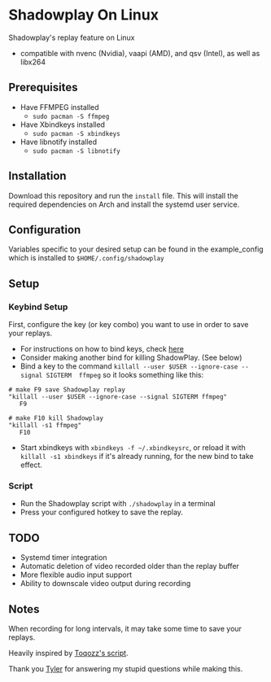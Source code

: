 # Shadowplay On Linux

Shadowplay's replay feature on Linux

- compatible with nvenc (Nvidia), vaapi (AMD), and qsv (Intel), as well as libx264

## Prerequisites

- Have FFMPEG installed
	- `sudo pacman -S ffmpeg`
- Have Xbindkeys installed
	- `sudo pacman -S xbindkeys`
- Have libnotify installed
   - `sudo pacman -S libnotify`

## Installation

Download this repository and run the `install` file.
This will install the required dependencies on Arch and install the systemd user service.

## Configuration

Variables specific to your desired setup can be found in the example_config which is installed to `$HOME/.config/shadowplay`

## Setup

### Keybind Setup
First, configure the key (or key combo) you want to use in order to save your replays.
- For instructions on how to bind keys, check [here](http://xahlee.info/linux/linux_xbindkeys_tutorial.html) 
- Consider making another bind for killing ShadowPlay. (See below)
- Bind a key to the command `killall --user $USER --ignore-case --signal SIGTERM  ffmpeg` so it looks something like this:
```
# make F9 save Shadowplay replay
"killall --user $USER --ignore-case --signal SIGTERM ffmpeg"
   F9

# make F10 kill Shadowplay
"killall -s1 ffmpeg"
   F10
```
- Start xbindkeys with `xbindkeys -f ~/.xbindkeysrc`, or reload it with `killall -s1 xbindkeys` if it's already running, for the new bind to take effect.

### Script

- Run the Shadowplay script with `./shadowplay` in a terminal
- Press your configured hotkey to save the replay. 

## TODO
- Systemd timer integration
- Automatic deletion of video recorded older than the replay buffer
- More flexible audio input support
- Ability to downscale video output during recording

## Notes
When recording for long intervals, it may take some time to save your replays.

Heavily inspired by [Toqozz's script](https://github.com/Toqozz/shadowplay-linux).

Thank you [Tyler](https://github.com/durcor) for answering my stupid questions while making this.

